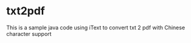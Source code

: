 # txt2pdf
This is a sample java code using iText to convert txt 2 pdf with Chinese character support
